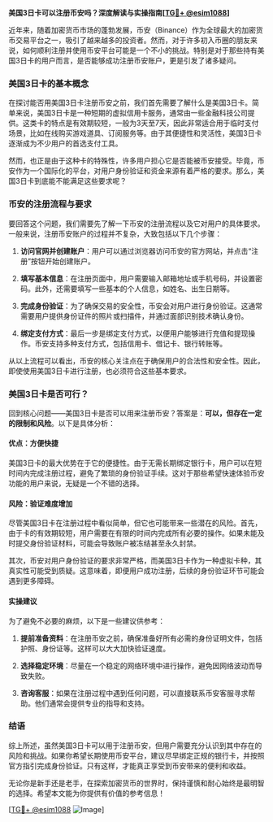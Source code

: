 **美国3日卡可以注册币安吗？深度解读与实操指南[[TG💪+ @esim1088](https://t.me/s/esim1088)]**

近年来，随着加密货币市场的蓬勃发展，币安（Binance）作为全球最大的加密货币交易平台之一，吸引了越来越多的投资者。然而，对于许多初入币圈的朋友来说，如何顺利注册并使用币安平台可能是一个不小的挑战。特别是对于那些持有美国3日卡的用户而言，是否能够成功注册币安账户，更是引发了诸多疑问。

### 美国3日卡的基本概念

在探讨能否用美国3日卡注册币安之前，我们首先需要了解什么是美国3日卡。简单来说，美国3日卡是一种短期的虚拟信用卡服务，通常由一些金融科技公司提供。这类卡的特点是有效期较短，一般为3天至7天，因此非常适合用于临时支付场景，比如在线购买游戏道具、订阅服务等。由于其便捷性和灵活性，美国3日卡逐渐成为不少用户的首选支付工具。

然而，也正是由于这种卡的特殊性，许多用户担心它是否能被币安接受。毕竟，币安作为一个国际化的平台，对用户身份验证和资金来源有着严格的要求。那么，美国3日卡到底能不能满足这些要求呢？

### 币安的注册流程与要求

要回答这个问题，我们需要先了解一下币安的注册流程以及它对用户的具体要求。一般来说，注册币安账户的过程并不复杂，大致包括以下几个步骤：

1. **访问官网并创建账户**：用户可以通过浏览器访问币安的官方网站，并点击“注册”按钮开始创建账户。
   
2. **填写基本信息**：在注册页面中，用户需要输入邮箱地址或手机号码，并设置密码。此外，还需要填写一些基本的个人信息，如姓名、出生日期等。

3. **完成身份验证**：为了确保交易的安全性，币安会对用户进行身份验证。这通常需要用户提供身份证件的照片或扫描件，并通过面部识别技术确认身份。

4. **绑定支付方式**：最后一步是绑定支付方式，以便用户能够进行充值和提现操作。币安支持多种支付方式，包括信用卡、借记卡、银行转账等。

从以上流程可以看出，币安的核心关注点在于确保用户的合法性和安全性。因此，即使使用美国3日卡进行注册，也必须符合这些基本要求。

### 美国3日卡是否可行？

回到核心问题——美国3日卡是否可以用来注册币安？答案是：**可以，但存在一定的限制和风险**。以下是具体分析：

#### 优点：方便快捷

美国3日卡的最大优势在于它的便捷性。由于无需长期绑定银行卡，用户可以在短时间内完成注册过程，避免了繁琐的身份验证手续。这对于那些希望快速体验币安功能的用户来说，无疑是一个不错的选择。

#### 风险：验证难度增加

尽管美国3日卡在注册过程中看似简单，但它也可能带来一些潜在的风险。首先，由于卡的有效期较短，用户需要在有限的时间内完成所有必要的操作。如果未能及时提交身份验证材料，可能会导致账户被冻结甚至永久封禁。

其次，币安对用户身份验证的要求非常严格，而美国3日卡作为一种虚拟卡种，其真实性可能受到质疑。这意味着，即便用户成功注册，后续的身份验证环节可能会遇到更多障碍。

#### 实操建议

为了避免不必要的麻烦，以下是一些建议供参考：

1. **提前准备资料**：在注册币安之前，确保准备好所有必需的身份证明文件，包括护照、身份证等。这样可以大大加快验证速度。

2. **选择稳定环境**：尽量在一个稳定的网络环境中进行操作，避免因网络波动而导致失败。

3. **咨询客服**：如果在注册过程中遇到任何问题，可以直接联系币安客服寻求帮助。他们通常会提供专业的指导和支持。

### 结语

综上所述，虽然美国3日卡可以用于注册币安，但用户需要充分认识到其中存在的风险和挑战。如果你希望长期使用币安平台，建议尽早绑定正规的银行卡，并按照官方指引完成身份验证。只有这样，才能真正享受到币安带来的便利和收益。

无论你是新手还是老手，在探索加密货币的世界时，保持谨慎和耐心始终是最明智的选择。希望本文能为你提供有价值的参考信息！

[[TG💪+ @esim1088](https://t.me/s/esim1088) ![Image](https://i.postimg.cc/4NQfJmqS/Snipaste-2025-05-13-00-14-12.png)]